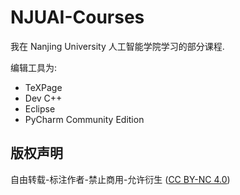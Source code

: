 # NJUAI-Courses

我在 Nanjing University 人工智能学院学习的部分课程.



编辑工具为:

* TeXPage
* Dev C++
* Eclipse
* PyCharm Community Edition 




## 版权声明

自由转载-标注作者-禁止商用-允许衍生 ([CC BY-NC 4.0](https://creativecommons.org/licenses/by-nc/4.0/deed.zh))
